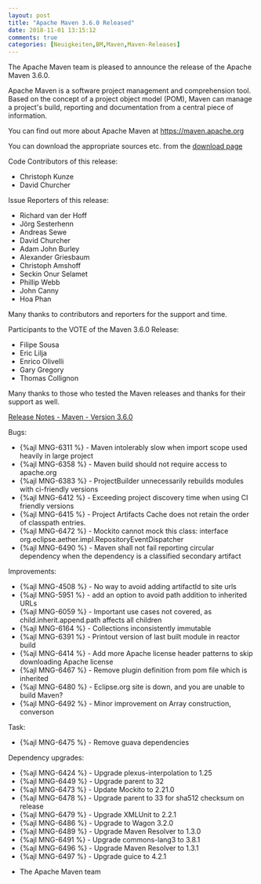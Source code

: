 ```yaml
---
layout: post
title: "Apache Maven 3.6.0 Released"
date: 2018-11-01 13:15:12
comments: true
categories: [Neuigkeiten,BM,Maven,Maven-Releases]
---
```

The Apache Maven team is pleased to announce the release of the Apache
Maven 3.6.0.

Apache Maven is a software project management and comprehension tool. Based
on the concept of a project object model (POM), Maven can manage a
project's build, reporting and documentation from a central piece of
information.

You can find out more about Apache Maven at https://maven.apache.org

You can download the appropriate sources etc. from 
the [download page](https://maven.apache.org/download.cgi)

<!-- more -->

Code Contributors of this release:

 * Christoph Kunze
 * David Churcher

Issue Reporters of this release:

 * Richard van der Hoff
 * Jörg Sesterhenn
 * Andreas Sewe
 * David Churcher
 * Adam John Burley
 * Alexander Griesbaum
 * Christoph Amshoff
 * Seckin Onur Selamet
 * Phillip Webb
 * John Canny
 * Hoa Phan

Many thanks to contributors and reporters for the support and time.

Participants to the VOTE of the Maven 3.6.0 Release:

 * Filipe Sousa 
 * Eric Lilja
 * Enrico Olivelli
 * Gary Gregory
 * Thomas Collignon

Many thanks to those who tested the Maven releases 
and thanks for their support as well.

[Release Notes - Maven - Version 3.6.0](https://issues.apache.org/jira/secure/ReleaseNote.jspa?projectId=12316922&version=12338966)

Bugs:

 * {%ajl MNG-6311 %} - Maven intolerably slow when import scope used heavily in large project
 * {%ajl MNG-6358 %} - Maven build should not require access to apache.org
 * {%ajl MNG-6383 %} - ProjectBuilder unnecessarily rebuilds modules with ci-friendly versions
 * {%ajl MNG-6412 %} - Exceeding project discovery time when using CI friendly versions
 * {%ajl MNG-6415 %} - Project Artifacts Cache does not retain the order of classpath entries.
 * {%ajl MNG-6472 %} - Mockito cannot mock this class: interface org.eclipse.aether.impl.RepositoryEventDispatcher
 * {%ajl MNG-6490 %} - Maven shall not fail reporting circular dependency when the dependency is a classified secondary artifact

Improvements:

 * {%ajl MNG-4508 %} - No way to avoid adding artifactId to site urls
 * {%ajl MNG-5951 %} - add an option to avoid path addition to inherited URLs
 * {%ajl MNG-6059 %} - Important use cases not covered, as child.inherit.append.path affects all children
 * {%ajl MNG-6164 %} - Collections inconsistently immutable
 * {%ajl MNG-6391 %} - Printout version of last built module in reactor build
 * {%ajl MNG-6414 %} - Add more Apache license header patterns to skip downloading Apache license
 * {%ajl MNG-6467 %} - Remove plugin definition from pom file which is inherited
 * {%ajl MNG-6480 %} - Eclipse.org site is down, and you are unable to build Maven?
 * {%ajl MNG-6492 %} - Minor improvement on Array construction, converson

Task:

 * {%ajl MNG-6475 %} - Remove guava dependencies

Dependency upgrades:

 * {%ajl MNG-6424 %} - Upgrade plexus-interpolation to 1.25
 * {%ajl MNG-6449 %} - Upgrade parent to 32
 * {%ajl MNG-6473 %} - Update Mockito to 2.21.0
 * {%ajl MNG-6478 %} - Upgrade parent to 33 for sha512 checksum on release
 * {%ajl MNG-6479 %} - Upgrade XMLUnit to 2.2.1
 * {%ajl MNG-6486 %} - Upgrade to Wagon 3.2.0
 * {%ajl MNG-6489 %} - Upgrade Maven Resolver to 1.3.0
 * {%ajl MNG-6491 %} - Upgrade commons-lang3 to 3.8.1
 * {%ajl MNG-6496 %} - Upgrade Maven Resolver to 1.3.1
 * {%ajl MNG-6497 %} - Upgrade guice to 4.2.1


- The Apache Maven team

